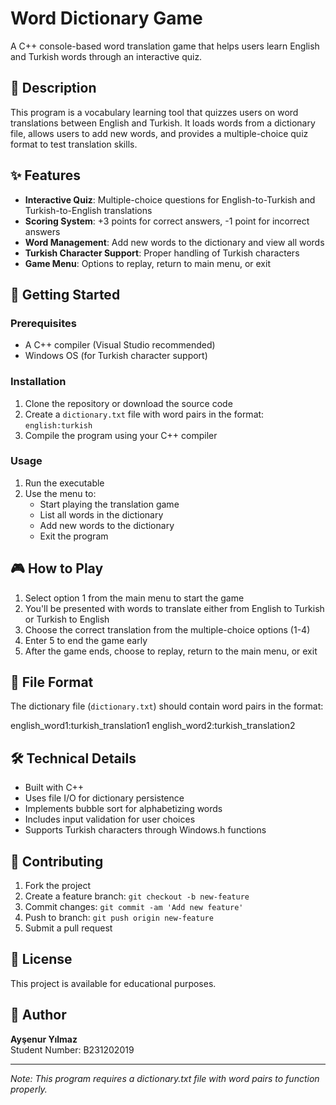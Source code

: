 # Word Dictionary Game

A C++ console-based word translation game that helps users learn English and Turkish words through an interactive quiz.

## 📖 Description

This program is a vocabulary learning tool that quizzes users on word translations between English and Turkish. It loads words from a dictionary file, allows users to add new words, and provides a multiple-choice quiz format to test translation skills.

## ✨ Features

- **Interactive Quiz**: Multiple-choice questions for English-to-Turkish and Turkish-to-English translations
- **Scoring System**: +3 points for correct answers, -1 point for incorrect answers
- **Word Management**: Add new words to the dictionary and view all words
- **Turkish Character Support**: Proper handling of Turkish characters
- **Game Menu**: Options to replay, return to main menu, or exit

## 🚀 Getting Started

### Prerequisites

- A C++ compiler (Visual Studio recommended)
- Windows OS (for Turkish character support)

### Installation

1. Clone the repository or download the source code
2. Create a `dictionary.txt` file with word pairs in the format: `english:turkish`
3. Compile the program using your C++ compiler

### Usage

1. Run the executable
2. Use the menu to:
   - Start playing the translation game
   - List all words in the dictionary
   - Add new words to the dictionary
   - Exit the program

## 🎮 How to Play

1. Select option 1 from the main menu to start the game
2. You'll be presented with words to translate either from English to Turkish or Turkish to English
3. Choose the correct translation from the multiple-choice options (1-4)
4. Enter 5 to end the game early
5. After the game ends, choose to replay, return to the main menu, or exit

## 📁 File Format

The dictionary file (`dictionary.txt`) should contain word pairs in the format:

english_word1:turkish_translation1
english_word2:turkish_translation2


## 🛠️ Technical Details

- Built with C++
- Uses file I/O for dictionary persistence
- Implements bubble sort for alphabetizing words
- Includes input validation for user choices
- Supports Turkish characters through Windows.h functions

## 👥 Contributing

1. Fork the project
2. Create a feature branch: `git checkout -b new-feature`
3. Commit changes: `git commit -am 'Add new feature'`
4. Push to branch: `git push origin new-feature`
5. Submit a pull request

## 📜 License

This project is available for educational purposes.

## 👤 Author

**Ayşenur Yılmaz**  
Student Number: B231202019

---

*Note: This program requires a dictionary.txt file with word pairs to function properly.*
